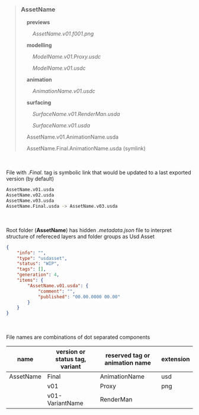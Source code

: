 > ### AssetName
> 
> &nbsp;&nbsp;&nbsp;&nbsp;**previews**
> 
> &nbsp;&nbsp;&nbsp;&nbsp;&nbsp;&nbsp;&nbsp;&nbsp;*AssetName.v01.f001.png*
> 
> 
> &nbsp;&nbsp;&nbsp;&nbsp;**modelling**
> 
> &nbsp;&nbsp;&nbsp;&nbsp;&nbsp;&nbsp;&nbsp;&nbsp;*ModelName.v01.Proxy.usdc*
> 
> &nbsp;&nbsp;&nbsp;&nbsp;&nbsp;&nbsp;&nbsp;&nbsp;*ModelName.v01.usdc*
> 
> 
> &nbsp;&nbsp;&nbsp;&nbsp;**animation**
> 
> &nbsp;&nbsp;&nbsp;&nbsp;&nbsp;&nbsp;&nbsp;&nbsp;*AnimationName.v01.usdc*
> 
> 
> &nbsp;&nbsp;&nbsp;&nbsp;**surfacing**
> 
> &nbsp;&nbsp;&nbsp;&nbsp;&nbsp;&nbsp;&nbsp;&nbsp;*SurfaceName.v01.RenderMan.usda*
> 
> &nbsp;&nbsp;&nbsp;&nbsp;&nbsp;&nbsp;&nbsp;&nbsp;*SurfaceName.v01.usda*
> 
> 
> &nbsp;&nbsp;&nbsp;&nbsp;AssetName.v01.AnimationName.usda
> 
> &nbsp;&nbsp;&nbsp;&nbsp;AssetName.Final.AnimationName.usda (symlink)

<br/><br/>
File with *.Final.* tag is symbolic link that would be updated to a last exported version (by default)
```bash
AssetName.v01.usda
AssetName.v02.usda
AssetName.v03.usda
AssetName.Final.usda -> AssetName.v03.usda
```
<br/><br/>
Root folder (**AssetName**) has hidden *.metadata.json* file to interpret structure of refereced layers and folder groups as Usd Asset
```json
{
    "info": "",
    "type": "usdasset",
    "status": "WIP",
    "tags": [],
    "generation": 4,
    "items": {
        "AssetName.v01.usda": {
            "comment": "",
            "published": "00.00.0000 00.00"
        }
    }
}
```
<br/><br/>
File names are combinations of dot separated components

| name      | version or status tag, variant | reserved tag or animation name | extension |
|-----------|--------------------------------|--------------------------------|-----------|
| AssetName | Final                          | AnimationName                  | usd       |
|           | v01                            | Proxy                          | png       |
|           | v01-VariantName                | RenderMan                      |           |